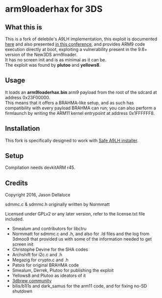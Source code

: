 # arm9loaderhax for 3DS

## What this is

This is a fork of delebile's A9LH implementation, this exploit is documented [here](http://3dbrew.org/wiki/3DS_System_Flaws) and also presented [in this conference](https://media.ccc.de/v/32c3-7240-console_hacking), and provides ARM9 code execution directly at boot, exploiting a vulnerability present in the 9.6+ version of the New3DS arm9loader.  
It has no screen init and is as minimal as it can be.  
The exploit was found by **plutoo** and **yellows8**.

## Usage

It loads an **arm9loaderhax.bin** arm9 payload from the root of the sdcard at address 0x23F00000.  
This means that it offers a BRAHMA-like setup, and as such has compatibility with every payload BRAHMA can run; you can also perform a firmlaunch by writing the ARM11 kernel entrypoint at address 0x1FFFFFF8.

## Installation

This fork is specifically designed to work with [Safe A9LH installer](https://github.com/AuroraWright/SafeA9LHInstaller).

## Setup

Compilation needs devkitARM r45.

## Credits

Copyright 2016, Jason Dellaluce

sdmmc.c & sdmmc.h originally written by Normmatt

Licensed under GPLv2 or any later version, refer to the license.txt file included.

* Smealum and contributors for libctru
* Normmatt for sdmmc.c and .h, and also for .ld files and the log from 3dmoo9 that provided us with some of the information needed to get screen init
* Christophe Devine for the SHA codes
* Archshift for i2c.c and .h
* Megazig for crypto.c and .h
* Patois for original BRAHMA code
* Smealum, Derrek, Plutoo for publishing the exploit
* Yellows8 and Plutoo as ideators of it
* [3dbrew community](http://3dbrew.org/)
* bilis/b1l1s and dark_samus for the arm11 code, and for fixing no-SD shutdown